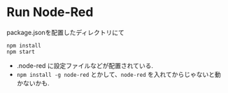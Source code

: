 # Run Node-Red

package.jsonを配置したディレクトリにて

```
npm install
npm start
```


- .node-red に設定ファイルなどが配置されている.
- `npm install -g node-red` とかして、`node-red` を入れてからじゃないと動かないかも.
